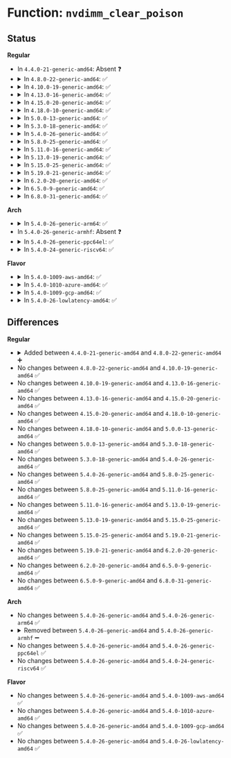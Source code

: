 # Function: <code>nvdimm_clear_poison</code>

## Status
<b>Regular</b>
<ul>
<li>
In <code>4.4.0-21-generic-amd64</code>: Absent ❓
</li>
<li>
<details>
<summary>In <code>4.8.0-22-generic-amd64</code>: ✅</summary>

```c
long int nvdimm_clear_poison(struct device * dev, phys_addr_t phys, unsigned int len)
```

```json
{
  "name": "nvdimm_clear_poison",
  "collision_type": "Unique Global",
  "inline_type": "No",
  "funcs": [
    {
      "addr": 18446744071585059600,
      "name": "nvdimm_clear_poison",
      "external": true,
      "loc": "drivers/nvdimm/bus.c:174",
      "file": "drivers/nvdimm/bus.c",
      "inline": "seen, unknown",
      "caller_inline": [],
      "caller_func": []
    }
  ],
  "symbols": [
    {
      "addr": 18446744071585059600,
      "name": "nvdimm_clear_poison",
      "section": ".text",
      "bind": "STB_GLOBAL",
      "size": 279
    }
  ]
}
```
</details>
</li>
<li>
<details>
<summary>In <code>4.10.0-19-generic-amd64</code>: ✅</summary>

```c
long int nvdimm_clear_poison(struct device * dev, phys_addr_t phys, unsigned int len)
```

```json
{
  "name": "nvdimm_clear_poison",
  "collision_type": "Unique Global",
  "inline_type": "No",
  "funcs": [
    {
      "addr": 18446744071585243392,
      "name": "nvdimm_clear_poison",
      "external": true,
      "loc": "drivers/nvdimm/bus.c:174",
      "file": "drivers/nvdimm/bus.c",
      "inline": "seen, unknown",
      "caller_inline": [],
      "caller_func": [
        "drivers/nvdimm/claim.c:nsio_rw_bytes"
      ]
    }
  ],
  "symbols": [
    {
      "addr": 18446744071585243392,
      "name": "nvdimm_clear_poison",
      "section": ".text",
      "bind": "STB_GLOBAL",
      "size": 313
    }
  ]
}
```
</details>
</li>
<li>
<details>
<summary>In <code>4.13.0-16-generic-amd64</code>: ✅</summary>

```c
long int nvdimm_clear_poison(struct device * dev, phys_addr_t phys, unsigned int len)
```

```json
{
  "name": "nvdimm_clear_poison",
  "collision_type": "Unique Global",
  "inline_type": "No",
  "funcs": [
    {
      "addr": 18446744071585325488,
      "name": "nvdimm_clear_poison",
      "external": true,
      "loc": "drivers/nvdimm/bus.c:230",
      "file": "drivers/nvdimm/bus.c",
      "inline": "seen, unknown",
      "caller_inline": [],
      "caller_func": [
        "drivers/nvdimm/claim.c:nsio_rw_bytes"
      ]
    }
  ],
  "symbols": [
    {
      "addr": 18446744071585325488,
      "name": "nvdimm_clear_poison",
      "section": ".text",
      "bind": "STB_GLOBAL",
      "size": 422
    }
  ]
}
```
</details>
</li>
<li>
<details>
<summary>In <code>4.15.0-20-generic-amd64</code>: ✅</summary>

```c
long int nvdimm_clear_poison(struct device * dev, phys_addr_t phys, unsigned int len)
```

```json
{
  "name": "nvdimm_clear_poison",
  "collision_type": "Unique Global",
  "inline_type": "No",
  "funcs": [
    {
      "addr": 18446744071585753456,
      "name": "nvdimm_clear_poison",
      "external": true,
      "loc": "drivers/nvdimm/bus.c:231",
      "file": "drivers/nvdimm/bus.c",
      "inline": "seen, unknown",
      "caller_inline": [],
      "caller_func": [
        "drivers/nvdimm/claim.c:nsio_rw_bytes"
      ]
    }
  ],
  "symbols": [
    {
      "addr": 18446744071585753456,
      "name": "nvdimm_clear_poison",
      "section": ".text",
      "bind": "STB_GLOBAL",
      "size": 432
    }
  ]
}
```
</details>
</li>
<li>
<details>
<summary>In <code>4.18.0-10-generic-amd64</code>: ✅</summary>

```c
long int nvdimm_clear_poison(struct device * dev, phys_addr_t phys, unsigned int len)
```

```json
{
  "name": "nvdimm_clear_poison",
  "collision_type": "Unique Global",
  "inline_type": "No",
  "funcs": [
    {
      "addr": 18446744071585999568,
      "name": "nvdimm_clear_poison",
      "external": true,
      "loc": "drivers/nvdimm/bus.c:234",
      "file": "drivers/nvdimm/bus.c",
      "inline": "seen, unknown",
      "caller_inline": [],
      "caller_func": [
        "drivers/nvdimm/claim.c:nsio_rw_bytes"
      ]
    }
  ],
  "symbols": [
    {
      "addr": 18446744071585999568,
      "name": "nvdimm_clear_poison",
      "section": ".text",
      "bind": "STB_GLOBAL",
      "size": 434
    }
  ]
}
```
</details>
</li>
<li>
<details>
<summary>In <code>5.0.0-13-generic-amd64</code>: ✅</summary>

```c
long int nvdimm_clear_poison(struct device * dev, phys_addr_t phys, unsigned int len)
```

```json
{
  "name": "nvdimm_clear_poison",
  "collision_type": "Unique Global",
  "inline_type": "No",
  "funcs": [
    {
      "addr": 18446744071586136608,
      "name": "nvdimm_clear_poison",
      "external": true,
      "loc": "drivers/nvdimm/bus.c:228",
      "file": "drivers/nvdimm/bus.c",
      "inline": "seen, unknown",
      "caller_inline": [],
      "caller_func": [
        "drivers/nvdimm/claim.c:nsio_rw_bytes"
      ]
    }
  ],
  "symbols": [
    {
      "addr": 18446744071586136608,
      "name": "nvdimm_clear_poison",
      "section": ".text",
      "bind": "STB_GLOBAL",
      "size": 434
    }
  ]
}
```
</details>
</li>
<li>
<details>
<summary>In <code>5.3.0-18-generic-amd64</code>: ✅</summary>

```c
long int nvdimm_clear_poison(struct device * dev, phys_addr_t phys, unsigned int len)
```

```json
{
  "name": "nvdimm_clear_poison",
  "collision_type": "Unique Global",
  "inline_type": "No",
  "funcs": [
    {
      "addr": 18446744071586371600,
      "name": "nvdimm_clear_poison",
      "external": true,
      "loc": "drivers/nvdimm/bus.c:227",
      "file": "drivers/nvdimm/bus.c",
      "inline": "seen, unknown",
      "caller_inline": [],
      "caller_func": [
        "drivers/nvdimm/claim.c:nsio_rw_bytes"
      ]
    }
  ],
  "symbols": [
    {
      "addr": 18446744071586371600,
      "name": "nvdimm_clear_poison",
      "section": ".text",
      "bind": "STB_GLOBAL",
      "size": 420
    }
  ]
}
```
</details>
</li>
<li>
<details>
<summary>In <code>5.4.0-26-generic-amd64</code>: ✅</summary>

```c
long int nvdimm_clear_poison(struct device * dev, phys_addr_t phys, unsigned int len)
```

```json
{
  "name": "nvdimm_clear_poison",
  "collision_type": "Unique Global",
  "inline_type": "No",
  "funcs": [
    {
      "addr": 18446744071586519728,
      "name": "nvdimm_clear_poison",
      "external": true,
      "loc": "drivers/nvdimm/bus.c:225",
      "file": "drivers/nvdimm/bus.c",
      "inline": "seen, unknown",
      "caller_inline": [],
      "caller_func": [
        "drivers/nvdimm/claim.c:nsio_rw_bytes"
      ]
    }
  ],
  "symbols": [
    {
      "addr": 18446744071586519728,
      "name": "nvdimm_clear_poison",
      "section": ".text",
      "bind": "STB_GLOBAL",
      "size": 420
    }
  ]
}
```
</details>
</li>
<li>
<details>
<summary>In <code>5.8.0-25-generic-amd64</code>: ✅</summary>

```c
long int nvdimm_clear_poison(struct device * dev, phys_addr_t phys, unsigned int len)
```

```json
{
  "name": "nvdimm_clear_poison",
  "collision_type": "Unique Global",
  "inline_type": "No",
  "funcs": [
    {
      "addr": 18446744071587300096,
      "name": "nvdimm_clear_poison",
      "external": true,
      "loc": "drivers/nvdimm/bus.c:225",
      "file": "drivers/nvdimm/bus.c",
      "inline": "seen, unknown",
      "caller_inline": [],
      "caller_func": [
        "drivers/nvdimm/claim.c:nsio_rw_bytes"
      ]
    }
  ],
  "symbols": [
    {
      "addr": 18446744071587300096,
      "name": "nvdimm_clear_poison",
      "section": ".text",
      "bind": "STB_GLOBAL",
      "size": 491
    }
  ]
}
```
</details>
</li>
<li>
<details>
<summary>In <code>5.11.0-16-generic-amd64</code>: ✅</summary>

```c
long int nvdimm_clear_poison(struct device * dev, phys_addr_t phys, unsigned int len)
```

```json
{
  "name": "nvdimm_clear_poison",
  "collision_type": "Unique Global",
  "inline_type": "No",
  "funcs": [
    {
      "addr": 18446744071587361344,
      "name": "nvdimm_clear_poison",
      "external": true,
      "loc": "drivers/nvdimm/bus.c:225",
      "file": "drivers/nvdimm/bus.c",
      "inline": "seen, unknown",
      "caller_inline": [],
      "caller_func": [
        "drivers/nvdimm/claim.c:nsio_rw_bytes"
      ]
    }
  ],
  "symbols": [
    {
      "addr": 18446744071587361344,
      "name": "nvdimm_clear_poison",
      "section": ".text",
      "bind": "STB_GLOBAL",
      "size": 486
    }
  ]
}
```
</details>
</li>
<li>
<details>
<summary>In <code>5.13.0-19-generic-amd64</code>: ✅</summary>

```c
long int nvdimm_clear_poison(struct device * dev, phys_addr_t phys, unsigned int len)
```

```json
{
  "name": "nvdimm_clear_poison",
  "collision_type": "Unique Global",
  "inline_type": "No",
  "funcs": [
    {
      "addr": 18446744071587243360,
      "name": "nvdimm_clear_poison",
      "external": true,
      "loc": "drivers/nvdimm/bus.c:224",
      "file": "drivers/nvdimm/bus.c",
      "inline": "seen, unknown",
      "caller_inline": [],
      "caller_func": [
        "drivers/nvdimm/claim.c:nsio_rw_bytes"
      ]
    }
  ],
  "symbols": [
    {
      "addr": 18446744071587243360,
      "name": "nvdimm_clear_poison",
      "section": ".text",
      "bind": "STB_GLOBAL",
      "size": 486
    }
  ]
}
```
</details>
</li>
<li>
<details>
<summary>In <code>5.15.0-25-generic-amd64</code>: ✅</summary>

```c
long int nvdimm_clear_poison(struct device * dev, phys_addr_t phys, unsigned int len)
```

```json
{
  "name": "nvdimm_clear_poison",
  "collision_type": "Unique Global",
  "inline_type": "No",
  "funcs": [
    {
      "addr": 18446744071587809856,
      "name": "nvdimm_clear_poison",
      "external": true,
      "loc": "drivers/nvdimm/bus.c:223",
      "file": "drivers/nvdimm/bus.c",
      "inline": "seen, unknown",
      "caller_inline": [],
      "caller_func": [
        "drivers/nvdimm/claim.c:nsio_rw_bytes"
      ]
    }
  ],
  "symbols": [
    {
      "addr": 18446744071587809856,
      "name": "nvdimm_clear_poison",
      "section": ".text",
      "bind": "STB_GLOBAL",
      "size": 488
    }
  ]
}
```
</details>
</li>
<li>
<details>
<summary>In <code>5.19.0-21-generic-amd64</code>: ✅</summary>

```c
long int nvdimm_clear_poison(struct device * dev, phys_addr_t phys, unsigned int len)
```

```json
{
  "name": "nvdimm_clear_poison",
  "collision_type": "Unique Global",
  "inline_type": "No",
  "funcs": [
    {
      "addr": 18446744071589158688,
      "name": "nvdimm_clear_poison",
      "external": true,
      "loc": "drivers/nvdimm/bus.c:214",
      "file": "drivers/nvdimm/bus.c",
      "inline": "seen, unknown",
      "caller_inline": [],
      "caller_func": [
        "drivers/nvdimm/claim.c:nsio_rw_bytes"
      ]
    }
  ],
  "symbols": [
    {
      "addr": 18446744071589158688,
      "name": "nvdimm_clear_poison",
      "section": ".text",
      "bind": "STB_GLOBAL",
      "size": 564
    }
  ]
}
```
</details>
</li>
<li>
<details>
<summary>In <code>6.2.0-20-generic-amd64</code>: ✅</summary>

```c
long int nvdimm_clear_poison(struct device * dev, phys_addr_t phys, unsigned int len)
```

```json
{
  "name": "nvdimm_clear_poison",
  "collision_type": "Unique Global",
  "inline_type": "No",
  "funcs": [
    {
      "addr": 18446744071590710048,
      "name": "nvdimm_clear_poison",
      "external": true,
      "loc": "drivers/nvdimm/bus.c:214",
      "file": "drivers/nvdimm/bus.c",
      "inline": "seen, unknown",
      "caller_inline": [],
      "caller_func": [
        "drivers/nvdimm/claim.c:nsio_rw_bytes"
      ]
    }
  ],
  "symbols": [
    {
      "addr": 18446744071590710048,
      "name": "nvdimm_clear_poison",
      "section": ".text",
      "bind": "STB_GLOBAL",
      "size": 564
    }
  ]
}
```
</details>
</li>
<li>
<details>
<summary>In <code>6.5.0-9-generic-amd64</code>: ✅</summary>

```c
long int nvdimm_clear_poison(struct device * dev, phys_addr_t phys, unsigned int len)
```

```json
{
  "name": "nvdimm_clear_poison",
  "collision_type": "Unique Global",
  "inline_type": "No",
  "funcs": [
    {
      "addr": 18446744071591051200,
      "name": "nvdimm_clear_poison",
      "external": true,
      "loc": "drivers/nvdimm/bus.c:214",
      "file": "drivers/nvdimm/bus.c",
      "inline": "seen, unknown",
      "caller_inline": [],
      "caller_func": [
        "drivers/nvdimm/claim.c:nsio_rw_bytes"
      ]
    }
  ],
  "symbols": [
    {
      "addr": 18446744071591051200,
      "name": "nvdimm_clear_poison",
      "section": ".text",
      "bind": "STB_GLOBAL",
      "size": 564
    }
  ]
}
```
</details>
</li>
<li>
<details>
<summary>In <code>6.8.0-31-generic-amd64</code>: ✅</summary>

```c
long int nvdimm_clear_poison(struct device * dev, phys_addr_t phys, unsigned int len)
```

```json
{
  "name": "nvdimm_clear_poison",
  "collision_type": "Unique Global",
  "inline_type": "No",
  "funcs": [
    {
      "addr": 18446744071591395760,
      "name": "nvdimm_clear_poison",
      "external": true,
      "loc": "drivers/nvdimm/bus.c:214",
      "file": "drivers/nvdimm/bus.c",
      "inline": "seen, unknown",
      "caller_inline": [],
      "caller_func": [
        "drivers/nvdimm/claim.c:nsio_rw_bytes"
      ]
    }
  ],
  "symbols": [
    {
      "addr": 18446744071591395760,
      "name": "nvdimm_clear_poison",
      "section": ".text",
      "bind": "STB_GLOBAL",
      "size": 564
    }
  ]
}
```
</details>
</li>
</ul>
<b>Arch</b>
<ul>
<li>
<details>
<summary>In <code>5.4.0-26-generic-arm64</code>: ✅</summary>

```c
long int nvdimm_clear_poison(struct device * dev, phys_addr_t phys, unsigned int len)
```

```json
{
  "name": "nvdimm_clear_poison",
  "collision_type": "Unique Global",
  "inline_type": "No",
  "funcs": [
    {
      "addr": 18446603336499405304,
      "name": "nvdimm_clear_poison",
      "external": true,
      "loc": "drivers/nvdimm/bus.c:225",
      "file": "drivers/nvdimm/bus.c",
      "inline": "seen, unknown",
      "caller_inline": [],
      "caller_func": [
        "drivers/nvdimm/claim.c:nsio_rw_bytes"
      ]
    }
  ],
  "symbols": [
    {
      "addr": 18446603336499405304,
      "name": "nvdimm_clear_poison",
      "section": ".text",
      "bind": "STB_GLOBAL",
      "size": 420
    }
  ]
}
```
</details>
</li>
<li>
In <code>5.4.0-26-generic-armhf</code>: Absent ❓
</li>
<li>
<details>
<summary>In <code>5.4.0-26-generic-ppc64el</code>: ✅</summary>

```c
long int nvdimm_clear_poison(struct device * dev, phys_addr_t phys, unsigned int len)
```

```json
{
  "name": "nvdimm_clear_poison",
  "collision_type": "Unique Global",
  "inline_type": "No",
  "funcs": [
    {
      "addr": 13835058055292645376,
      "name": "nvdimm_clear_poison",
      "external": true,
      "loc": "drivers/nvdimm/bus.c:225",
      "file": "drivers/nvdimm/bus.c",
      "inline": "seen, unknown",
      "caller_inline": [],
      "caller_func": [
        "drivers/nvdimm/claim.c:nsio_rw_bytes"
      ]
    }
  ],
  "symbols": [
    {
      "addr": 13835058055292645376,
      "name": "nvdimm_clear_poison",
      "section": ".text",
      "bind": "STB_GLOBAL",
      "size": 568
    }
  ]
}
```
</details>
</li>
<li>
<details>
<summary>In <code>5.4.0-24-generic-riscv64</code>: ✅</summary>

```c
long int nvdimm_clear_poison(struct device * dev, phys_addr_t phys, unsigned int len)
```

```json
{
  "name": "nvdimm_clear_poison",
  "collision_type": "Unique Global",
  "inline_type": "No",
  "funcs": [
    {
      "addr": 18446743936276634994,
      "name": "nvdimm_clear_poison",
      "external": true,
      "loc": "drivers/nvdimm/bus.c:225",
      "file": "drivers/nvdimm/bus.c",
      "inline": "seen, unknown",
      "caller_inline": [],
      "caller_func": [
        "drivers/nvdimm/claim.c:nsio_rw_bytes"
      ]
    }
  ],
  "symbols": [
    {
      "addr": 18446743936276634994,
      "name": "nvdimm_clear_poison",
      "section": ".text",
      "bind": "STB_GLOBAL",
      "size": 346
    }
  ]
}
```
</details>
</li>
</ul>
<b>Flavor</b>
<ul>
<li>
<details>
<summary>In <code>5.4.0-1009-aws-amd64</code>: ✅</summary>

```c
long int nvdimm_clear_poison(struct device * dev, phys_addr_t phys, unsigned int len)
```

```json
{
  "name": "nvdimm_clear_poison",
  "collision_type": "Unique Global",
  "inline_type": "No",
  "funcs": [
    {
      "addr": 18446744071586210208,
      "name": "nvdimm_clear_poison",
      "external": true,
      "loc": "drivers/nvdimm/bus.c:225",
      "file": "drivers/nvdimm/bus.c",
      "inline": "seen, unknown",
      "caller_inline": [],
      "caller_func": [
        "drivers/nvdimm/claim.c:nsio_rw_bytes"
      ]
    }
  ],
  "symbols": [
    {
      "addr": 18446744071586210208,
      "name": "nvdimm_clear_poison",
      "section": ".text",
      "bind": "STB_GLOBAL",
      "size": 420
    }
  ]
}
```
</details>
</li>
<li>
<details>
<summary>In <code>5.4.0-1010-azure-amd64</code>: ✅</summary>

```c
long int nvdimm_clear_poison(struct device * dev, phys_addr_t phys, unsigned int len)
```

```json
{
  "name": "nvdimm_clear_poison",
  "collision_type": "Unique Global",
  "inline_type": "No",
  "funcs": [
    {
      "addr": 18446744071586028576,
      "name": "nvdimm_clear_poison",
      "external": true,
      "loc": "drivers/nvdimm/bus.c:225",
      "file": "drivers/nvdimm/bus.c",
      "inline": "seen, unknown",
      "caller_inline": [],
      "caller_func": [
        "drivers/nvdimm/claim.c:nsio_rw_bytes",
        "drivers/nvdimm/pmem.c:pmem_do_bvec"
      ]
    }
  ],
  "symbols": [
    {
      "addr": 18446744071586028576,
      "name": "nvdimm_clear_poison",
      "section": ".text",
      "bind": "STB_GLOBAL",
      "size": 420
    }
  ]
}
```
</details>
</li>
<li>
<details>
<summary>In <code>5.4.0-1009-gcp-amd64</code>: ✅</summary>

```c
long int nvdimm_clear_poison(struct device * dev, phys_addr_t phys, unsigned int len)
```

```json
{
  "name": "nvdimm_clear_poison",
  "collision_type": "Unique Global",
  "inline_type": "No",
  "funcs": [
    {
      "addr": 18446744071586467696,
      "name": "nvdimm_clear_poison",
      "external": true,
      "loc": "drivers/nvdimm/bus.c:225",
      "file": "drivers/nvdimm/bus.c",
      "inline": "seen, unknown",
      "caller_inline": [],
      "caller_func": [
        "drivers/nvdimm/claim.c:nsio_rw_bytes"
      ]
    }
  ],
  "symbols": [
    {
      "addr": 18446744071586467696,
      "name": "nvdimm_clear_poison",
      "section": ".text",
      "bind": "STB_GLOBAL",
      "size": 420
    }
  ]
}
```
</details>
</li>
<li>
<details>
<summary>In <code>5.4.0-26-lowlatency-amd64</code>: ✅</summary>

```c
long int nvdimm_clear_poison(struct device * dev, phys_addr_t phys, unsigned int len)
```

```json
{
  "name": "nvdimm_clear_poison",
  "collision_type": "Unique Global",
  "inline_type": "No",
  "funcs": [
    {
      "addr": 18446744071586579376,
      "name": "nvdimm_clear_poison",
      "external": true,
      "loc": "drivers/nvdimm/bus.c:225",
      "file": "drivers/nvdimm/bus.c",
      "inline": "seen, unknown",
      "caller_inline": [],
      "caller_func": [
        "drivers/nvdimm/claim.c:nsio_rw_bytes"
      ]
    }
  ],
  "symbols": [
    {
      "addr": 18446744071586579376,
      "name": "nvdimm_clear_poison",
      "section": ".text",
      "bind": "STB_GLOBAL",
      "size": 420
    }
  ]
}
```
</details>
</li>
</ul>

## Differences
<b>Regular</b>
<ul>
<li>
<details>
<summary>Added between <code>4.4.0-21-generic-amd64</code> and <code>4.8.0-22-generic-amd64</code> ➕</summary>

```c
long int nvdimm_clear_poison(struct device * dev, phys_addr_t phys, unsigned int len)
```
</details>
</li>
<li>
No changes between <code>4.8.0-22-generic-amd64</code> and <code>4.10.0-19-generic-amd64</code> ✅
</li>
<li>
No changes between <code>4.10.0-19-generic-amd64</code> and <code>4.13.0-16-generic-amd64</code> ✅
</li>
<li>
No changes between <code>4.13.0-16-generic-amd64</code> and <code>4.15.0-20-generic-amd64</code> ✅
</li>
<li>
No changes between <code>4.15.0-20-generic-amd64</code> and <code>4.18.0-10-generic-amd64</code> ✅
</li>
<li>
No changes between <code>4.18.0-10-generic-amd64</code> and <code>5.0.0-13-generic-amd64</code> ✅
</li>
<li>
No changes between <code>5.0.0-13-generic-amd64</code> and <code>5.3.0-18-generic-amd64</code> ✅
</li>
<li>
No changes between <code>5.3.0-18-generic-amd64</code> and <code>5.4.0-26-generic-amd64</code> ✅
</li>
<li>
No changes between <code>5.4.0-26-generic-amd64</code> and <code>5.8.0-25-generic-amd64</code> ✅
</li>
<li>
No changes between <code>5.8.0-25-generic-amd64</code> and <code>5.11.0-16-generic-amd64</code> ✅
</li>
<li>
No changes between <code>5.11.0-16-generic-amd64</code> and <code>5.13.0-19-generic-amd64</code> ✅
</li>
<li>
No changes between <code>5.13.0-19-generic-amd64</code> and <code>5.15.0-25-generic-amd64</code> ✅
</li>
<li>
No changes between <code>5.15.0-25-generic-amd64</code> and <code>5.19.0-21-generic-amd64</code> ✅
</li>
<li>
No changes between <code>5.19.0-21-generic-amd64</code> and <code>6.2.0-20-generic-amd64</code> ✅
</li>
<li>
No changes between <code>6.2.0-20-generic-amd64</code> and <code>6.5.0-9-generic-amd64</code> ✅
</li>
<li>
No changes between <code>6.5.0-9-generic-amd64</code> and <code>6.8.0-31-generic-amd64</code> ✅
</li>
</ul>
<b>Arch</b>
<ul>
<li>
No changes between <code>5.4.0-26-generic-amd64</code> and <code>5.4.0-26-generic-arm64</code> ✅
</li>
<li>
<details>
<summary>Removed between <code>5.4.0-26-generic-amd64</code> and <code>5.4.0-26-generic-armhf</code> ➖</summary>

```c
long int nvdimm_clear_poison(struct device * dev, phys_addr_t phys, unsigned int len)
```
</details>
</li>
<li>
No changes between <code>5.4.0-26-generic-amd64</code> and <code>5.4.0-26-generic-ppc64el</code> ✅
</li>
<li>
No changes between <code>5.4.0-26-generic-amd64</code> and <code>5.4.0-24-generic-riscv64</code> ✅
</li>
</ul>
<b>Flavor</b>
<ul>
<li>
No changes between <code>5.4.0-26-generic-amd64</code> and <code>5.4.0-1009-aws-amd64</code> ✅
</li>
<li>
No changes between <code>5.4.0-26-generic-amd64</code> and <code>5.4.0-1010-azure-amd64</code> ✅
</li>
<li>
No changes between <code>5.4.0-26-generic-amd64</code> and <code>5.4.0-1009-gcp-amd64</code> ✅
</li>
<li>
No changes between <code>5.4.0-26-generic-amd64</code> and <code>5.4.0-26-lowlatency-amd64</code> ✅
</li>
</ul>
